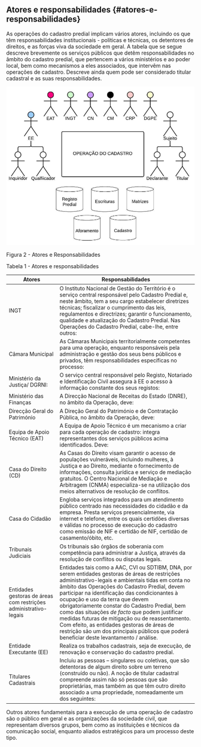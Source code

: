 ## Atores e responsabilidades {#atores-e-responsabilidades}

As operações do cadastro predial implicam vários atores, incluindo os que têm responsabilidades institucionais - políticas e técnicas, os detentores de direitos, e as forças viva da sociedade em geral. A tabela que se segue descreve brevemente os serviços públicos que detêm responsabilidades no âmbito do cadastro predial, que pertencem a vários ministérios e ao poder local, bem como mecanismos a eles associados, que intervêm nas operações de cadastro. Descreve ainda quem pode ser considerado titular cadastral e as suas responsabilidades.

![Image_2](../assets/image2.jpeg)

Figura 2 - Atores e Responsabilidades

Tabela 1 - Atores e responsabilidades

| Atores | Responsabilidades |
| --- | --- |
| INGT | O Instituto Nacional de Gestão do Território é o serviço central responsável pelo Cadastro Predial e, neste âmbito, tem a seu cargo estabelecer diretrizes técnicas; fiscalizar o cumprimento das leis, regulamentos e directrizes; garantir o funcionamento, qualidade e atualização do Cadastro Predial. Nas Operações do Cadastro Predial, cabe-lhe, entre outros: |
| Câmara Municipal | As Câmaras Municipais territorialmente competentes para uma operação, enquanto responsáveis pela administração e gestão dos seus bens públicos e privados, têm responsabilidades específicas no processo: |
| Ministério da Justiça/ DGRNI: | O serviço central responsável pelo Registo, Notariado e Identificação Civil assegura à EE o acesso à informação constante dos seus registos: |
| Ministério das Finanças | A Direcção Nacional de Receitas do Estado (DNRE), no âmbito da Operação, deve: |
| Direcção Geral do Património | A Direção Geral do Património e de Contratação Pública, no âmbito da Operação, deve: |
| Equipa de Apoio Técnico (EAT) | A Equipa de Apoio Técnico é um mecanismo a criar para cada operação de cadastro: integra representantes dos serviços públicos acima identificados. Deve: |
| Casa do Direito (CD) | As Casas do Direito visam garantir o acesso de populações vulneráveis, incluindo mulheres, à Justiça e ao Direito, mediante o fornecimento de informações, consulta jurídica e serviço de mediação gratuitos. O Centro Nacional de Mediação e Arbitragem (CNMA) especializa-se na utilização dos meios alternativos de resolução de conflitos. |
| Casa do Cidadão | Engloba serviços integrados para um atendimento público centrado nas necessidades do cidadão e da empresa. Presta serviços presencialmente, via internet e telefone, entre os quais certidões diversas e válidas no processo de execução do cadastro como emissão de NIF e certidão de NIF, certidão de casamento/óbito, etc. |
| Tribunais Judiciais | Os tribunais são órgãos de soberania com competência para administrar a Justiça, através da resolução de conflitos ou disputas legais. |
| Entidades gestoras de áreas com restrições administrativo-legais | Entidades tais como a AAC, CVI ou SDTIBM, DNA, por serem entidades gestoras de áreas de restrições administrativo-legais e ambientais tidas em conta no âmbito das Operações do Cadastro Predial, devem participar na identificação das condicionantes à ocupação e uso da terra que devem obrigatoriamente constar do Cadastro Predial, bem como das situações _de facto_ que podem justificar medidas futuras de mitigação ou de reassentamento. Com efeito, as entidades gestoras de áreas de restrição são um dos principais públicos que poderá beneficiar deste levantamento / análise. |
| Entidade Executante (EE) | Realiza os trabalhos cadastrais, seja de execução, de renovação e conservação do cadastro predial. |
| Titulares Cadastrais | Incluiu as pessoas – singulares ou coletivas, que são detentoras de algum direito sobre um terreno (construído ou não). A noção de titular cadastral compreende assim não só pessoas que são proprietárias, mas também as que têm outro direito associado a uma propriedade, nomeadamente um dos seguintes: |

Outros atores fundamentais para a execução de uma operação de cadastro são o público em geral e as organizações da sociedade civil, que representam diversos grupos, bem como as instituições e técnicos da comunicação social, enquanto aliados estratégicos para um processo deste tipo.